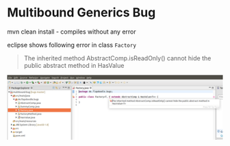 # Multibound Generics Bug

mvn clean install - compiles without any error

eclipse shows following error in class `Factory`

> The inherited method AbstractComp.isReadOnly() cannot hide the public abstract method in HasValue<T>

![Screenshot](eclipse-screenshot.png)


